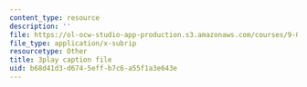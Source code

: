 ```yaml
---
content_type: resource
description: ''
file: https://ol-ocw-studio-app-production.s3.amazonaws.com/courses/9-00sc-introduction-to-psychology-fall-2011/b68d41d3d6745effb7c6a55f1a3e643e_-cK1og4ElKE.vtt
file_type: application/x-subrip
resourcetype: Other
title: 3play caption file
uid: b68d41d3-d674-5eff-b7c6-a55f1a3e643e
---
```

